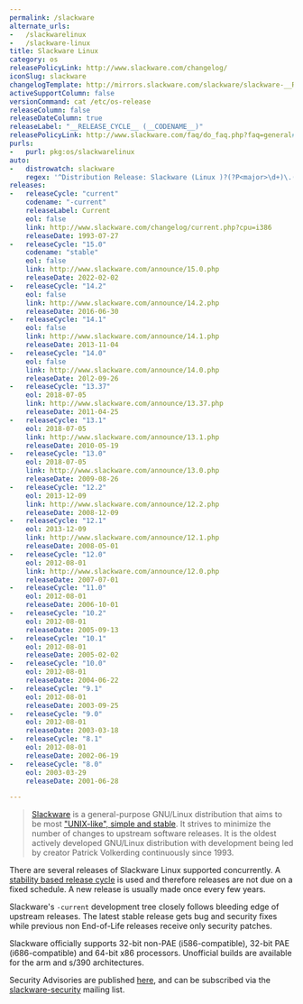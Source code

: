 ```yaml
---
permalink: /slackware
alternate_urls:
-   /slackwarelinux
-   /slackware-linux
title: Slackware Linux
category: os
releasePolicyLink: http://www.slackware.com/changelog/
iconSlug: slackware
changelogTemplate: http://mirrors.slackware.com/slackware/slackware-__RELEASE_CYCLE__/ChangeLog.txt
activeSupportColumn: false
versionCommand: cat /etc/os-release
releaseColumn: false
releaseDateColumn: true
releaseLabel: "__RELEASE_CYCLE__ (__CODENAME__)"
releasePolicyLink: http://www.slackware.com/faq/do_faq.php?faq=general#4
purls:
-   purl: pkg:os/slackwarelinux
auto:
-   distrowatch: slackware
    regex: '^Distribution Release: Slackware (Linux )?(?P<major>\d+)\.(?P<minor>\d+)$'
releases:
-   releaseCycle: "current"
    codename: "-current"
    releaseLabel: Current
    eol: false
    link: http://www.slackware.com/changelog/current.php?cpu=i386
    releaseDate: 1993-07-27
-   releaseCycle: "15.0"
    codename: "stable"
    eol: false
    link: http://www.slackware.com/announce/15.0.php
    releaseDate: 2022-02-02
-   releaseCycle: "14.2"
    eol: false
    link: http://www.slackware.com/announce/14.2.php
    releaseDate: 2016-06-30
-   releaseCycle: "14.1"
    eol: false
    link: http://www.slackware.com/announce/14.1.php
    releaseDate: 2013-11-04
-   releaseCycle: "14.0"
    eol: false
    link: http://www.slackware.com/announce/14.0.php
    releaseDate: 20l2-09-26
-   releaseCycle: "13.37"
    eol: 2018-07-05
    link: http://www.slackware.com/announce/13.37.php
    releaseDate: 2011-04-25
-   releaseCycle: "13.1"
    eol: 2018-07-05
    link: http://www.slackware.com/announce/13.1.php
    releaseDate: 2010-05-19
-   releaseCycle: "13.0"
    eol: 2018-07-05
    link: http://www.slackware.com/announce/13.0.php
    releaseDate: 2009-08-26
-   releaseCycle: "12.2"
    eol: 2013-12-09
    link: http://www.slackware.com/announce/12.2.php
    releaseDate: 2008-12-09
-   releaseCycle: "12.1"
    eol: 2013-12-09
    link: http://www.slackware.com/announce/12.1.php
    releaseDate: 2008-05-01
-   releaseCycle: "12.0"
    eol: 2012-08-01
    link: http://www.slackware.com/announce/12.0.php
    releaseDate: 2007-07-01
-   releaseCycle: "11.0"
    eol: 2012-08-01
    releaseDate: 2006-10-01
-   releaseCycle: "10.2"
    eol: 2012-08-01
    releaseDate: 2005-09-13
-   releaseCycle: "10.1"
    eol: 2012-08-01
    releaseDate: 2005-02-02
-   releaseCycle: "10.0"
    eol: 2012-08-01
    releaseDate: 2004-06-22
-   releaseCycle: "9.1"
    eol: 2012-08-01
    releaseDate: 2003-09-25
-   releaseCycle: "9.0"
    eol: 2012-08-01
    releaseDate: 2003-03-18
-   releaseCycle: "8.1"
    eol: 2012-08-01
    releaseDate: 2002-06-19
-   releaseCycle: "8.0"
    eol: 2003-03-29
    releaseDate: 2001-06-28

---
```


> [Slackware](http://www.slackware.com/) is a general-purpose GNU/Linux distribution that aims to be most ["UNIX-like", simple and stable](http://www.slackware.com/info/). It strives to minimize the number of changes to upstream software releases.  It is the oldest actively developed GNU/Linux distribution with development being led by creator Patrick Volkerding continuously since 1993.

There are several releases of Slackware Linux supported concurrently.  A [stability based release cycle](http://www.slackware.com/faq/do_faq.php?faq=general#4) is used and therefore releases are not due on a fixed schedule. A new release is usually made once every few years.

Slackware's `-current` development tree closely follows bleeding edge of upstream releases. The latest stable release gets bug and security fixes while previous non End-of-Life releases receive only security patches.

Slackware officially supports 32-bit non-PAE (i586-compatible), 32-bit PAE (i686-compatible) and 64-bit x86 processors.  Unofficial builds are available for the arm and s/390 architectures.

Security Advisories are published [here](http://www.slackware.com/security/), and can be subscribed via the [slackware-security](http://www.slackware.com/lists/) mailing list.

